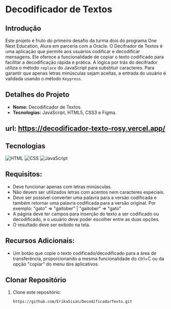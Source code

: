 # Decodificador de Textos

 ## Introdução
Este projeto é fruto do primeiro desafio da turma dois do programa One Next Education, Alura em parceria com a Oracle. O Decifrador de Textos é uma aplicação que permite aos usuários codificar e decodificar mensagens. Ele oferece a funcionalidade de copiar o texto codificado para facilitar a decodificação rápida e prática. A lógica por trás do decifrador utiliza o método `replace` do JavaScript para substituir caracteres. Para garantir que apenas letras minúsculas sejam aceitas, a entrada do usuário é validada usando o método `Keypress`.

## Detalhes do Projeto
- **Nome:** Decodificador de Textos
- **Tecnologias:** JavaScript, HTML5, CSS3 e Figma.
 
## url: https://decodificador-texto-rosy.vercel.app/

## Tecnologias
<div>
  <img src="https://img.shields.io/badge/HTML-239120?style=for-the-badge&logo=html5&logoColor=white" alt="HTML">
  <img src="https://img.shields.io/badge/CSS-239120?&style=for-the-badge&logo=css3&logoColor=white" alt="CSS">
  <img src="https://img.shields.io/badge/JavaScript-F7DF1E?style=for-the-badge&logo=javascript&logoColor=black" alt="JavaScript">
</div>

## Requisitos:
- Deve funcionar apenas com letras minúsculas.
- Não devem ser utilizados letras com acentos nem caracteres especiais.
- Deve ser possível converter uma palavra para a versão codificada e também retornar uma palavra codificada para a versão original. Por exemplo: "gato" => "gaitober" | "gaitober" => "gato"
- A página deve ter campos para inserção do texto a ser codificado ou decodificado, e o usuário deve poder escolher entre as duas opções.
- O resultado deve ser exibido na tela.

## Recursos Adicionais:
- Um botão que copie o texto codificado/decodificado para a área de transferência, proporcionando a mesma funcionalidade do ctrl+C ou da opção "copiar" do menu dos aplicativos.
  
## Clonar Repositório
1. Clone este repositório:
   ```bash
   https://github.com/ErikaSisan/DecodificadorTexto.git
